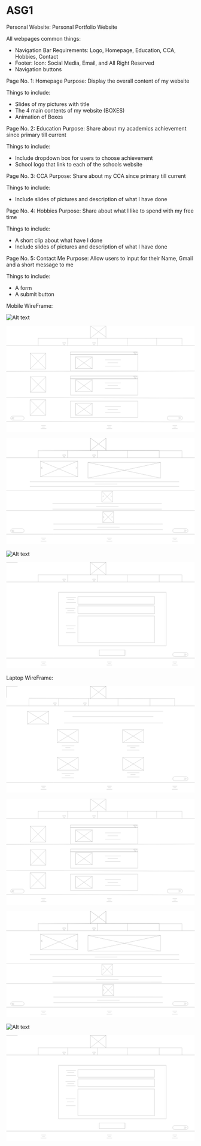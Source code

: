 # ASG1

Personal Website: Personal Portfolio Website

All webpages common things:

- Navigation Bar Requirements: Logo, Homepage, Education, CCA, Hobbies, Contact
- Footer: Icon: Social Media, Email, and All Right Reserved
- Navigation buttons 


Page No. 1: Homepage
Purpose: Display the overall content of my website

Things to include:

- Slides of my pictures with title
- The 4 main contents of my website (BOXES)
- Animation of Boxes


Page No. 2:  Education 
Purpose: Share about my academics achievement since primary till current

Things to include:

- Include dropdown box for users to choose achievement  
- School logo that link to each of the schools website


Page No. 3: CCA
Purpose: Share about my CCA since primary till current

Things to include:

- Include slides of pictures and description of what I have done


Page No. 4: Hobbies
Purpose: Share about what I like to spend with my free time

Things to include:
- A short clip about what have I done
- Include slides of pictures and description of what I have done


Page No. 5: Contact Me
Purpose: Allow users to input for their Name, Gmail and a short message to me

Things to include:
- A form
- A submit button 


Mobile WireFrame:

![Alt text](Images/Homepage%20%E2%80%93%201.jpg)

![Alt text](Images/Education.jpg)

![Alt text](Images/CCA.jpg)

![Alt text](Images/Hobbies%20%E2%80%93%201.jpg)

![Alt text](Images/Contact%20Me.jpg)

Laptop WireFrame:

![Alt text ](Images/Homepage.jpg)

![Alt text](Images/Education.jpg)

![Alt text](Images/CCA.jpg)

![Alt text](Images/Hobbies%20%E2%80%93%201.jpg)

![Alt text](Images/Contact%20Me.jpg)
